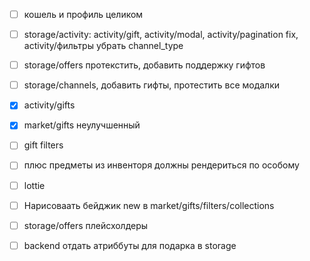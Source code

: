 - [ ] кошель и профиль целиком
- [ ] storage/activity: activity/gift, activity/modal, activity/pagination fix, activity/фильтры убрать channel_type
- [ ] storage/offers протекстить, добавить поддержку гифтов
- [ ] storage/channels, добавить гифты, протестить все модалки
- [x] activity/gifts
- [x] market/gifts неулучшенный

- [ ] gift filters

- [ ] плюс предметы из инвенторя должны рендериться по особому
- [ ] lottie
- [ ] Нарисоваать бейджик new в market/gifts/filters/collections
- [ ] storage/offers плейсхолдеры


- [ ] backend отдать атриббуты для подарка в storage 
